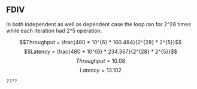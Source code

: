 ## FDIV

In both independent as well as dependent case the loop ran for 2^28 times while each iteration had 2^5 operation.

$$Throughput = \frac{480 * 10^{6} * 180.484}{2^{28} * 2^{5}}$$
$$Latency = \frac{480 * 10^{6} * 234.367}{2^{28} * 2^{5}}$$
$$Throughput = 10.08$$
$$Latency = 13.102$$

~~~
????
~~~

